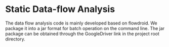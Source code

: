 # Static Data-flow Analysis 
The data flow analysis code is mainly developed based on flowdroid. We package it into a jar format for batch operation on the command line. 
The jar package can be obtained through the GoogleDriver link in the project root directory.

